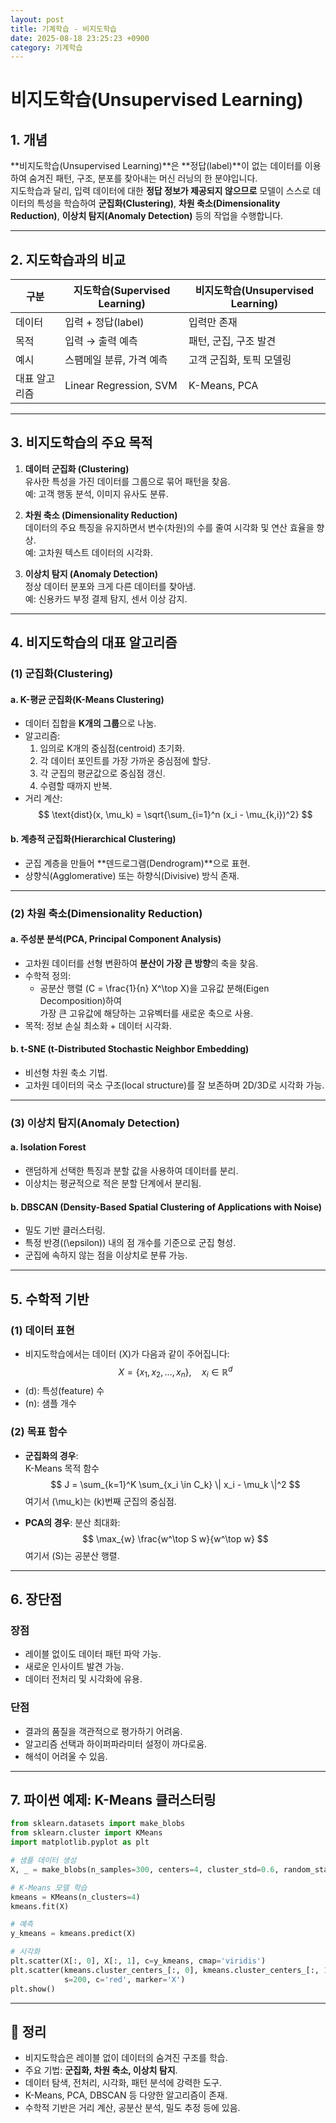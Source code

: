 ```yaml
---
layout: post
title: 기계학습 - 비지도학습
date: 2025-08-18 23:25:23 +0900
category: 기계학습
---
```

# 비지도학습(Unsupervised Learning)

## 1. 개념

**비지도학습(Unsupervised Learning)**은 **정답(label)**이 없는 데이터를 이용하여 숨겨진 패턴, 구조, 분포를 찾아내는 머신 러닝의 한 분야입니다.  
지도학습과 달리, 입력 데이터에 대한 **정답 정보가 제공되지 않으므로** 모델이 스스로 데이터의 특성을 학습하여 **군집화(Clustering)**, **차원 축소(Dimensionality Reduction)**, **이상치 탐지(Anomaly Detection)** 등의 작업을 수행합니다.

---

## 2. 지도학습과의 비교

| 구분 | 지도학습(Supervised Learning) | 비지도학습(Unsupervised Learning) |
|------|-------------------------------|-------------------------------------|
| 데이터 | 입력 + 정답(label) | 입력만 존재 |
| 목적 | 입력 → 출력 예측 | 패턴, 군집, 구조 발견 |
| 예시 | 스팸메일 분류, 가격 예측 | 고객 군집화, 토픽 모델링 |
| 대표 알고리즘 | Linear Regression, SVM | K-Means, PCA |

---

## 3. 비지도학습의 주요 목적

1. **데이터 군집화 (Clustering)**  
   유사한 특성을 가진 데이터를 그룹으로 묶어 패턴을 찾음.  
   예: 고객 행동 분석, 이미지 유사도 분류.
   
2. **차원 축소 (Dimensionality Reduction)**  
   데이터의 주요 특징을 유지하면서 변수(차원)의 수를 줄여 시각화 및 연산 효율을 향상.  
   예: 고차원 텍스트 데이터의 시각화.
   
3. **이상치 탐지 (Anomaly Detection)**  
   정상 데이터 분포와 크게 다른 데이터를 찾아냄.  
   예: 신용카드 부정 결제 탐지, 센서 이상 감지.

---

## 4. 비지도학습의 대표 알고리즘

### (1) 군집화(Clustering)

#### a. **K-평균 군집화(K-Means Clustering)**
- 데이터 집합을 **K개의 그룹**으로 나눔.
- 알고리즘:
  1. 임의로 K개의 중심점(centroid) 초기화.
  2. 각 데이터 포인트를 가장 가까운 중심점에 할당.
  3. 각 군집의 평균값으로 중심점 갱신.
  4. 수렴할 때까지 반복.
- 거리 계산:
  $$
  \text{dist}(x, \mu_k) = \sqrt{\sum_{i=1}^n (x_i - \mu_{k,i})^2}
  $$

#### b. **계층적 군집화(Hierarchical Clustering)**
- 군집 계층을 만들어 **덴드로그램(Dendrogram)**으로 표현.
- 상향식(Agglomerative) 또는 하향식(Divisive) 방식 존재.

---

### (2) 차원 축소(Dimensionality Reduction)

#### a. **주성분 분석(PCA, Principal Component Analysis)**
- 고차원 데이터를 선형 변환하여 **분산이 가장 큰 방향**의 축을 찾음.
- 수학적 정의:
  - 공분산 행렬 \(C = \frac{1}{n} X^\top X\)을 고유값 분해(Eigen Decomposition)하여  
    가장 큰 고유값에 해당하는 고유벡터를 새로운 축으로 사용.
- 목적: 정보 손실 최소화 + 데이터 시각화.

#### b. **t-SNE (t-Distributed Stochastic Neighbor Embedding)**
- 비선형 차원 축소 기법.
- 고차원 데이터의 국소 구조(local structure)를 잘 보존하며 2D/3D로 시각화 가능.

---

### (3) 이상치 탐지(Anomaly Detection)

#### a. **Isolation Forest**
- 랜덤하게 선택한 특징과 분할 값을 사용하여 데이터를 분리.
- 이상치는 평균적으로 적은 분할 단계에서 분리됨.

#### b. **DBSCAN (Density-Based Spatial Clustering of Applications with Noise)**
- 밀도 기반 클러스터링.
- 특정 반경(\(\epsilon\)) 내의 점 개수를 기준으로 군집 형성.
- 군집에 속하지 않는 점을 이상치로 분류 가능.

---

## 5. 수학적 기반

### (1) 데이터 표현
- 비지도학습에서는 데이터 \(X\)가 다음과 같이 주어집니다:
$$
X = \{x_1, x_2, \dots, x_n\}, \quad x_i \in \mathbb{R}^d
$$
- \(d\): 특성(feature) 수  
- \(n\): 샘플 개수

### (2) 목표 함수
- **군집화의 경우**:  
  K-Means 목적 함수
  $$
  J = \sum_{k=1}^K \sum_{x_i \in C_k} \| x_i - \mu_k \|^2
  $$
  여기서 \(\mu_k\)는 \(k\)번째 군집의 중심점.

- **PCA의 경우**:
  분산 최대화:
  $$
  \max_{w} \frac{w^\top S w}{w^\top w}
  $$
  여기서 \(S\)는 공분산 행렬.

---

## 6. 장단점

### 장점
- 레이블 없이도 데이터 패턴 파악 가능.
- 새로운 인사이트 발견 가능.
- 데이터 전처리 및 시각화에 유용.

### 단점
- 결과의 품질을 객관적으로 평가하기 어려움.
- 알고리즘 선택과 하이퍼파라미터 설정이 까다로움.
- 해석이 어려울 수 있음.

---

## 7. 파이썬 예제: K-Means 클러스터링
```python
from sklearn.datasets import make_blobs
from sklearn.cluster import KMeans
import matplotlib.pyplot as plt

# 샘플 데이터 생성
X, _ = make_blobs(n_samples=300, centers=4, cluster_std=0.6, random_state=0)

# K-Means 모델 학습
kmeans = KMeans(n_clusters=4)
kmeans.fit(X)

# 예측
y_kmeans = kmeans.predict(X)

# 시각화
plt.scatter(X[:, 0], X[:, 1], c=y_kmeans, cmap='viridis')
plt.scatter(kmeans.cluster_centers_[:, 0], kmeans.cluster_centers_[:, 1],
            s=200, c='red', marker='X')
plt.show()
```

---

## 📌 정리
- 비지도학습은 레이블 없이 데이터의 숨겨진 구조를 학습.
- 주요 기법: **군집화, 차원 축소, 이상치 탐지**.
- 데이터 탐색, 전처리, 시각화, 패턴 분석에 강력한 도구.
- K-Means, PCA, DBSCAN 등 다양한 알고리즘이 존재.
- 수학적 기반은 거리 계산, 공분산 분석, 밀도 추정 등에 있음.